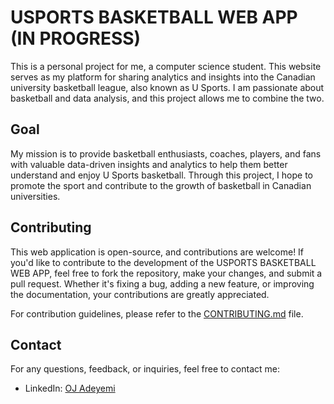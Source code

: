 # USPORTS BASKETBALL WEB APP (IN PROGRESS)

This is a personal project for me, a computer science student. This website serves as my platform for sharing analytics and insights into the Canadian university basketball league, also known as U Sports. I am passionate about basketball and data analysis, and this project allows me to combine the two.

## Goal

My mission is to provide basketball enthusiasts, coaches, players, and fans with valuable data-driven insights and analytics to help them better understand and enjoy U Sports basketball. Through this project, I hope to promote the sport and contribute to the growth of basketball in Canadian universities.

## Contributing

This web application is open-source, and contributions are welcome! If you'd like to contribute to the development of the USPORTS BASKETBALL WEB APP, feel free to fork the repository, make your changes, and submit a pull request. Whether it's fixing a bug, adding a new feature, or improving the documentation, your contributions are greatly appreciated.

For contribution guidelines, please refer to the [CONTRIBUTING.md](CONTRIBUTING.md) file.

## Contact

For any questions, feedback, or inquiries, feel free to contact me:

- LinkedIn: [OJ Adeyemi](https://www.linkedin.com/in/oj-adeyemi/)
